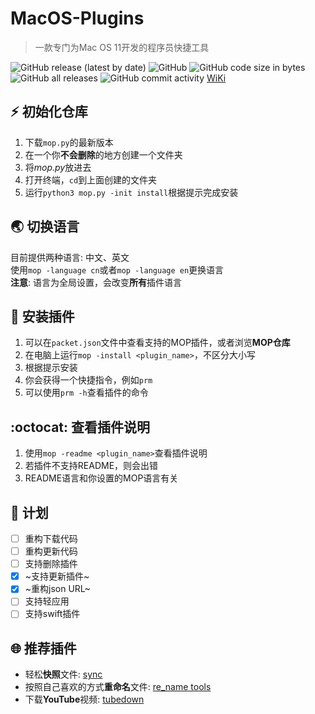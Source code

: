 # MacOS-Plugins

> 一款专门为Mac OS 11开发的程序员快捷工具<br>

![GitHub release (latest by date)](https://img.shields.io/github/v/release/underthestars-zhy/MacOS-Plugins)
![GitHub](https://img.shields.io/github/license/underthestars-zhy/MacOS-Plugins)
![GitHub code size in bytes](https://img.shields.io/github/languages/code-size/underthestars-zhy/MacOS-Plugins)
![GitHub all releases](https://img.shields.io/github/downloads/underthestars-zhy/MacOS-Plugins/total)
![GitHub commit activity](https://img.shields.io/github/commit-activity/y/underthestars-zhy/MacOS-Plugins)
 [WiKi](https://mop.uts.ski)

## :zap: 初始化仓库

1. 下载`mop.py`的最新版本
2. 在一个你**不会删除**的地方创建一个文件夹
3. 将*mop.py*放进去
4. 打开终端，`cd`到上面创建的文件夹
5. 运行`python3 mop.py -init install`根据提示完成安装

## :earth_asia: 切换语言

目前提供两种语言: 中文、英文<br>
使用`mop -language cn`或者`mop -language en`更换语言<br>
**注意**: 语言为全局设置，会改变**所有**插件语言

## :calling: 安装插件

1. 可以在`packet.json`文件中查看支持的MOP插件，或者浏览**MOP仓库**<br>
2. 在电脑上运行`mop -install <plugin_name>`，不区分大小写
3. 根据提示安装
4. 你会获得一个快捷指令，例如`prm`
5. 可以使用`prm -h`查看插件的命令

## :octocat: 查看插件说明

1. 使用`mop -readme <plugin_name>`查看插件说明
2. 若插件不支持README，则会出错
3. README语言和你设置的MOP语言有关

## :postbox: 计划

- [ ] 重构下载代码
- [ ] 重构更新代码
- [ ] 支持删除插件
- [X] ~支持更新插件~
- [X] ~重构json URL~
- [ ] 支持轻应用
- [ ] 支持swift插件

## :globe_with_meridians: 推荐插件

+ 轻松**快照**文件: [sync](https://github.com/underthestars-zhy/sync-tools)
+ 按照自己喜欢的方式**重命名**文件: [re_name tools](https://github.com/underthestars-zhy/MOP-ReName-Tools)
+ 下载**YouTube**视频: [tubedown](https://github.com/underthestars-zhy/tubedown)
